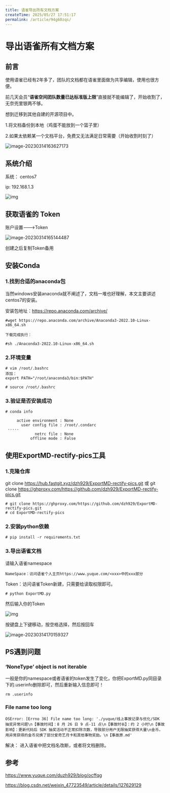 ```yaml
---
title: 语雀导出所有文档方案
createTime: 2025/05/27 17:51:17
permalink: /article/94g60zqs/
---
```

# 导出语雀所有文档方案

## 前言

使用语雀已经有2年多了，团队的文档都在语雀里面做为共享编辑，使用也很方便。

前几天会员“**语雀空间团队数量已达标准版上限**”直接就不能编辑了，开始收割了，无奈兜里银两不够。

想到迁移到其他自建的开源项目中。

1.将文档备份到本地（鸡蛋不能放到一个篮子里）

2.如果太依赖某一个文档平台，免费又无法满足日常需要（开始收割时刻了）

![image-20230314163627173](https://imgoss.xgss.net/picgo/image-20230314163627173.png?aliyun)

## 系统介绍

系统： centos7

ip: 192.168.1.3

![img](https://imgoss.xgss.net/picgo/v2-a9427508e82102e12cfa2a3db2888762_1440w.jpg?aliyun)

## 获取语雀的 Token

账户设置--->Token

![image-20230314165144487](https://imgoss.xgss.net/picgo/image-20230314165144487.png?aliyun)

创建之后复制Token备用



## 安装Conda

### 1.找到合适的anaconda包

当然windows安装anaconda就不阐述了，文档一堆也好理解，本文主要讲述centos7的安装。

安装包地址：https://repo.anaconda.com/archive/

```
#wget https://repo.anaconda.com/archive/Anaconda3-2022.10-Linux-x86_64.sh

下载完成执行：

#sh ./Anaconda3-2022.10-Linux-x86_64.sh
```

### 2.环境变量

```
# vim /root/.bashrc
添加：
export PATH="/root/anaconda3/bin:$PATH"

# source /root/.bashrc
```

### 3.验证是否安装成功

```
# conda info

     active environment : None
       user config file : /root/.condarc
 ·····
             netrc file : None
           offline mode : False
```



## 使用ExportMD-rectify-pics工具

### 1.克隆仓库

git clone https://hub.fastgit.xyz/dzh929/ExportMD-rectify-pics.git
或
git clone https://ghproxy.com/https://github.com/dzh929/ExportMD-rectify-pics.git

```
# git clone https://ghproxy.com/https://github.com/dzh929/ExportMD-rectify-pics.git
# cd ExportMD-rectify-pics
```



### 2.安装python依赖

```
# pip install -r requirements.txt
```



### 3.导出语雀文档

请输入语雀namespace

```
NameSpace：访问语雀个人主页https://www.yuque.com/<xxx>中的xxx部分
```

Token：访问语雀Token新建，只需要给读取权限即可。

```
# python ExportMD.py
```

然后输入你的Token

![img](https://imgoss.xgss.net/picgo/1649572961087-9242b301-c80c-4ba8-8312-1569ce1c22d1.png?aliyun)

按键盘上下键移动，按空格选择，然后按回车

![image-20230314170159327](https://imgoss.xgss.net/picgo/image-20230314170159327.png?aliyun)



## PS遇到问题

### ‘NoneType’ object is not iterable

一般是你的namespace或者语雀的token发生了变化，你把ExportMD.py同目录下的.userinfo删除即可，然后重新输入信息即可！

```
rm .userinfo
```



### File name too long

```
OSError: [Errno 36] File name too long: './yuque/线上事故记录与优化/SDK 抽奖异常问题\n【事故时间】：8 月 26 日 9 点-11 点\n【事故时长】：约 2 小时\n【事故影响】：更新代码后 SDK 抽奖活动不正常扣除次数，导致部分用户无限抽奖获得大量\n金币，用异常获得的金币兑换了部分爱奇艺月卡和其他事物奖励。\n【事故原.md'
```

解决： 进入语雀中把文档名改断，或者将文档删除。



## 参考

https://www.yuque.com/duzh929/blog/ocffqg

https://blog.csdn.net/weixin_47723549/article/details/127629129

